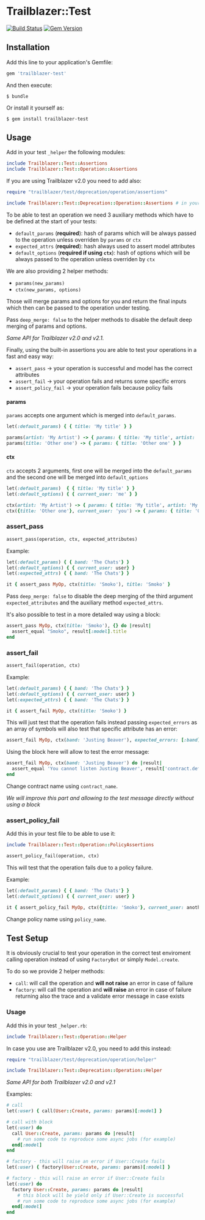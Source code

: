# Trailblazer::Test

[![Build Status](https://travis-ci.org/trailblazer/trailblazer-test.svg)](https://travis-ci.org/trailblazer/trailblazer-test)
[![Gem Version](https://badge.fury.io/rb/trailblazer-test.svg)](http://badge.fury.io/rb/trailblazer-test)

## Installation

Add this line to your application's Gemfile:

```ruby
gem 'trailblazer-test'
```

And then execute:

    $ bundle

Or install it yourself as:

    $ gem install trailblazer-test

## Usage

Add in your test `_helper` the following modules:

```ruby
include Trailblazer::Test::Assertions
include Trailblazer::Test::Operation::Assertions
```

If you are using Trailblazer v2.0 you need to add also:

```ruby
require "trailblazer/test/deprecation/operation/assertions"

include Trailblazer::Test::Deprecation::Operation::Assertions # in your test class
```

To be able to test an operation we need 3 auxiliary methods which have to be defined at the start of your tests:
* `default_params` (**required**): hash of params which will be always passed to the operation unless overriden by `params` or `ctx`
* `expected_attrs` (**required**): hash always used to assert model attributes
* `default_options` (**required if using `ctx`**): hash of options which will be always passed to the operation unless overriden by `ctx`

We are also providing 2 helper methods:
* `params(new_params)`
* `ctx(new_params, options)`

Those will merge params and options for you and return the final inputs which then can be passed to the operation under testing.

Pass `deep_merge: false` to the helper methods to disable the default deep merging of params and options.

*Same API for Trailblazer v2.0 and v2.1.*

Finally, using the built-in assertions you are able to test your operations in a fast and easy way:
* `assert_pass` -> your operation is successful and model has the correct attributes
* `assert_fail` -> your operation fails and returns some specific errors
* `assert_policy_fail` -> your operation fails because policy fails

#### params

`params` accepts one argument which is merged into `default_params`.

```ruby
let(:default_params) { { title: 'My title' } }

params(artist: 'My Artist') -> { params: { title: 'My title', artist: 'My Artist' } }
params(title: 'Other one') -> { params: { title: 'Other one' } }
```

#### ctx

`ctx` accepts 2 arguments, first one will be merged into the `default_params` and the second one will be merged into `default_options`

```ruby
let(:default_params)  { { title: 'My title' } }
let(:default_options) { { current_user: 'me' } }

ctx(artist: 'My Artist') -> { params: { title: 'My title', artist: 'My Artist' }, current_user: 'me' }
ctx({title: 'Other one'}, current_user: 'you') -> { params: { title: 'Other one' }, current_user: 'you' }
```

### assert_pass

```ruby
assert_pass(operation, ctx, expected_attributes)
```

Example:
```ruby
let(:default_params) { { band: 'The Chats'} }
let(:default_options) { { current_user: user} }
let(:expected_attrs) { { band: 'The Chats'} }

it { assert_pass MyOp, ctx(title: 'Smoko'), title: 'Smoko' }
```

Pass `deep_merge: false` to disable the deep merging of the third argument `expected_attributes` and the auxiliary method `expected_attrs`.

It's also possible to test in a more detailed way using a block:

```ruby
assert_pass MyOp, ctx(title: 'Smoko'), {} do |result|
  assert_equal "Smoko", result[:model].title
end
```

### assert_fail

```ruby
assert_fail(operation, ctx)
```

Example:
```ruby
let(:default_params) { { band: 'The Chats'} }
let(:default_options) { { current_user: user} }
let(:expected_attrs) { { band: 'The Chats'} }

it { assert_fail MyOp, ctx(title: 'Smoko') }
```

This will just test that the operation fails instead passing `expected_errors` as an array of symbols will also test that specific attribute has an error:

```ruby
assert_fail MyOp, ctx(band: 'Justing Beaver'), expected_errors: [:band] # definitely wrong!!!!
```

Using the block here will allow to test the error message:

```ruby
assert_fail MyOp, ctx(band: 'Justing Beaver') do |result|
  assert_equal 'You cannot listen Justing Beaver', result['contract.default'].errors.messages[:band]
end
```

Change contract name using `contract_name`.

*We will improve this part and allowing to the test message directly without using a block*


### assert_policy_fail

Add this in your test file to be able to use it:
```ruby
include Trailblazer::Test::Operation::PolicyAssertions
```

```ruby
assert_policy_fail(operation, ctx)
```

This will test that the operation fails due to a policy failure.

Example:
```ruby
let(:default_params) { { band: 'The Chats'} }
let(:default_options) { { current_user: user} }

it { assert_policy_fail MyOp, ctx({title: 'Smoko'}, current_user: another) }
```
Change policy name using `policy_name`.

## Test Setup

It is obviously crucial to test your operation in the correct test enviroment calling operation instead of using `FactoryBot` or simply `Model.create`.

To do so we provide 2 helper methods:
* `call`: will call the operation and **will not raise** an error in case of failure
* `factory`: will call the operation and **will raise** an error in case of failure returning also the trace and a validate error message in case exists

### Usage

Add this in your test `_helper.rb`:

```ruby
include Trailblazer::Test::Operation::Helper
```

In case you use are Trailblazer v2.0, you need to add this instead:

```ruby
require "trailblazer/test/deprecation/operation/helper"

include Trailblazer::Test::Deprecation::Operation::Helper
```

*Same API for both Trailblazer v2.0 and v2.1*

Examples:
```ruby
# call
let(:user) { call(User::Create, params: params)[:model] }

# call with block
let(:user) do
  call User::Create, params: params do |result|
    # run some code to reproduce some async jobs (for example)
  end[:model]
end

# factory - this will raise an error if User::Create fails
let(:user) { factory(User::Create, params: params)[:model] }

# factory - this will raise an error if User::Create fails
let(:user) do
  factory User::Create, params: params do |result|
    # this block will be yield only if User::Create is successful
    # run some code to reproduce some async jobs (for example)
  end[:model]
end
```
